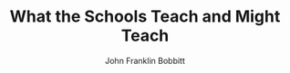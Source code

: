 ---
title: What the Schools Teach and Might Teach
author: John Franklin Bobbitt
year: 1916
citation: >
    Bobbitt, John Franklin. What the schools teach and might teach. Vol. 4. Survey Committee of the Cleveland Foundation, 1916.
link: https://raw.github.com/wandyezj/reference/master/what-schools-teach-and-might-teach.pdf
---